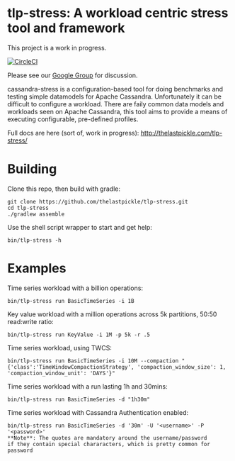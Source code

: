 # tlp-stress: A workload centric stress tool and framework

This project is a work in progress.

[![CircleCI](https://circleci.com/gh/thelastpickle/tlp-stress.svg?style=svg)](https://circleci.com/gh/thelastpickle/tlp-stress)

Please see our [Google Group](https://groups.google.com/d/forum/tlp-dev-tools) for discussion.

cassandra-stress is a configuration-based tool for doing benchmarks and testing simple datamodels for Apache Cassandra.  Unfortunately it can be difficult to configure a workload.  There are faily common data models and workloads seen on Apache Cassandra, this tool aims to provide a means of executing configurable, pre-defined profiles.

Full docs are here (sort of, work in progress): http://thelastpickle.com/tlp-stress/

# Building

Clone this repo, then build with gradle:

    git clone https://github.com/thelastpickle/tlp-stress.git
    cd tlp-stress
    ./gradlew assemble

Use the shell script wrapper to start and get help:

    bin/tlp-stress -h

# Examples

Time series workload with a billion operations:

    bin/tlp-stress run BasicTimeSeries -i 1B

Key value workload with a million operations across 5k partitions, 50:50 read:write ratio:

    bin/tlp-stress run KeyValue -i 1M -p 5k -r .5


Time series workload, using TWCS:

    bin/tlp-stress run BasicTimeSeries -i 10M --compaction "{'class':'TimeWindowCompactionStrategy', 'compaction_window_size': 1, 'compaction_window_unit': 'DAYS'}"

Time series workload with a run lasting 1h and 30mins:

    bin/tlp-stress run BasicTimeSeries -d "1h30m"

Time series workload with Cassandra Authentication enabled:

    bin/tlp-stress run BasicTimeSeries -d '30m' -U '<username>' -P '<password>'
    **Note**: The quotes are mandatory around the username/password
    if they contain special chararacters, which is pretty common for password
